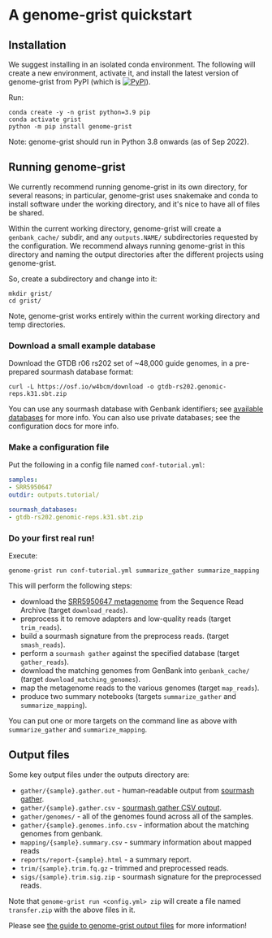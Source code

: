 # A genome-grist quickstart

<!-- CTB: this is doc/quickstart.md in dib-lab/genome-grist -->

## Installation

We suggest installing in an isolated conda environment. The following will create a new environment, activate it, and install the latest version of genome-grist from PyPI (which is <a href="https://pypi.org/project/genome-grist/"><img alt="PyPI" src="https://badge.fury.io/py/genome-grist.svg"></a>).


Run:
```shell
conda create -y -n grist python=3.9 pip
conda activate grist
python -m pip install genome-grist
```

Note: genome-grist should run in Python 3.8 onwards (as of Sep 2022).

## Running genome-grist

We currently recommend running genome-grist in its own directory, for
several reasons; in particular, genome-grist uses snakemake and conda
to install software under the working directory, and it's nice to have
all of files be shared.

Within the current working directory, genome-grist will create a
`genbank_cache/` subdir, and any `outputs.NAME/` subdirectories
requested by the configuration.  We recommend always running
genome-grist in this directory and naming the output directories after
the different projects using genome-grist.

So, create a subdirectory and change into it:
```shell
mkdir grist/
cd grist/
```
Note, genome-grist works entirely within the current working directory and temp directories.

### Download a small example database

Download the GTDB r06 rs202 set of ~48,000 guide genomes, in a
pre-prepared sourmash database format:
```
curl -L https://osf.io/w4bcm/download -o gtdb-rs202.genomic-reps.k31.sbt.zip
```
You can use any sourmash database with Genbank identifiers; see
[available databases](https://sourmash.readthedocs.io/en/latest/databases.html)
for more info. You can also use private databases; see the
configuration docs for more info.

### Make a configuration file

Put the following in a config file named `conf-tutorial.yml`:
```yaml
samples:
- SRR5950647
outdir: outputs.tutorial/

sourmash_databases:
- gtdb-rs202.genomic-reps.k31.sbt.zip
```

### Do your first real run!

Execute:
```
genome-grist run conf-tutorial.yml summarize_gather summarize_mapping
```


This will perform the following steps:

* download the [SRR5950647 metagenome](https://www.ncbi.nlm.nih.gov/sra/?term=SRR5950647) from the Sequence Read Archive (target `download_reads`).
* preprocess it to remove adapters and low-quality reads (target `trim_reads`).
* build a sourmash signature from the preprocess reads. (target `smash_reads`).
* perform a `sourmash gather` against the specified database (target `gather_reads`).
* download the matching genomes from GenBank into `genbank_cache/` (target `download_matching_genomes`).
* map the metagenome reads to the various genomes (target `map_reads`).
* produce two summary notebooks (targets `summarize_gather` and `summarize_mapping`).

You can put one or more targets on the command line as above with `summarize_gather` and `summarize_mapping`.

## Output files

Some key output files under the outputs directory are:

* `gather/{sample}.gather.out` - human-readable output from [sourmash gather](https://sourmash.readthedocs.io/en/latest/classifying-signatures.html).
* `gather/{sample}.gather.csv` - [sourmash gather CSV output](https://sourmash.readthedocs.io/en/latest/classifying-signatures.html).
* `gather/genomes/` - all of the genomes found across all of the samples.
* `gather/{sample}.genomes.info.csv` - information about the matching genomes from genbank.
* `mapping/{sample}.summary.csv` - summary information about mapped reads
* `reports/report-{sample}.html` - a summary report.
* `trim/{sample}.trim.fq.gz` - trimmed and preprocessed reads.
* `sigs/{sample}.trim.sig.zip` - sourmash signature for the preprocessed reads.

Note that `genome-grist run <config.yml> zip` will create a file named `transfer.zip` with the above files in it.

Please see [the guide to genome-grist output files](output-guide.md) for more information!
